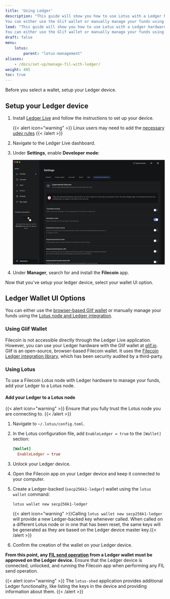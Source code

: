 ```yaml
---
title: 'Using Ledger'
description: "This guide will show you how to use Lotus with a Ledger hardware wallet.
You can either use the Glif wallet or manually manage your funds using the Lotus node with Ledger integration."
lead: "This guide will show you how to use Lotus with a Ledger hardware wallet.
You can either use the Glif wallet or manually manage your funds using the Lotus node with Ledger integration."
draft: false
menu:
    lotus:
        parent: "lotus-management"
aliases:
    - /docs/set-up/manage-fil-with-ledger/
weight: 405
toc: true
---
```


Before you select a wallet, setup your Ledger device.

## Setup your Ledger device

1. Install [Ledger Live](https://www.ledger.com/start/) and follow the instructions to set up your device.

   {{< alert icon="warning" >}}
   Linux users may need to add the [necessary udev rules](https://support.ledger.com/hc/en-us/articles/115005165269-Fix-USB-connection-issues-with-Ledger-Live?support=true)
   {{< /alert >}}

1. Navigate to the Ledger Live dashboard.

1. Under **Settings**, enable **Developer mode**:

   ![ledger-enable-dev-mode](ledger.png)

1. Under **Manager**, search for and install the **Filecoin** app.


Now that you've setup your ledger device, select your wallet UI option.

## Ledger Wallet UI Options

You can either use the [browser-based Glif wallet](#glif-wallet) or manually manage your funds using the [Lotus node and Ledger integration](#lotus).

### Using Glif Wallet

Filecoin is not accessible directly through the Ledger Live application. However, you can use your Ledger hardware with the Glif wallet at [glif.io](https://glif.io). Glif is an open-source, browser-based Filecoin wallet. It uses the [Filecoin Ledger integration library](https://github.com/Zondax/ledger-filecoin/), which has been security audited by a third-party.

### Using Lotus

To use a Filecoin Lotus node with Ledger hardware to manage your funds, add your Ledger to a Lotus node.

#### Add your Ledger to a Lotus node

{{< alert icon="warning" >}}
Ensure that you fully trust the Lotus node you are connecting to.
{{< /alert >}}

1. Navigate to `~/.lotus/config.toml`.
1. In the Lotus configuration file, add `EnableLedger = true` to the `[Wallet]` section:

   ```toml
   [Wallet]
     EnableLedger = true
   ```

1. Unlock your Ledger device.
1. Open the Filecoin app on your Ledger device and keep it connected to your computer.
1. Create a Ledger-backed (`secp256k1-ledger`) wallet using the `lotus wallet` command:

   ```shell
   lotus wallet new secp256k1-ledger
   ```

   {{< alert icon="warning" >}}Calling `lotus wallet new secp256k1-ledger` will provide a new Ledger-backed key whenever called. When called on a different Lotus node or in one that has been reset, the same keys will be generated as they are based on the Ledger device master key.{{< /alert >}}

1. Confirm the creation of the wallet on your Ledger device.

**From this point, any [FIL send operation](#sending-fil) from a Ledger wallet must be approved on the Ledger device.** Ensure that the Ledger device is connected, unlocked, and running the Filecoin app when performing any FIL send operation.


{{< alert icon="warning" >}}
The `lotus-shed` application provides additional Ledger functionality, like listing the keys in the device and providing information about them.
{{< /alert >}}

